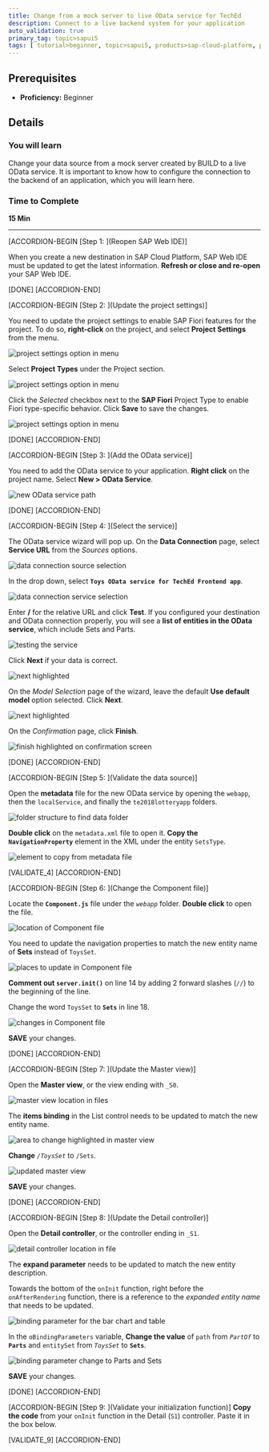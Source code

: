 ```yaml
---
title: Change from a mock server to live OData service for TechEd
description: Connect to a live backend system for your application
auto_validation: true
primary_tag: topic>sapui5
tags: [ tutorial>beginner, topic>sapui5, products>sap-cloud-platform, products>sap-web-ide  ]
---
```


## Prerequisites  
 - **Proficiency:** Beginner


## Details
### You will learn  
Change your data source from a mock server created by BUILD to a live OData service. It is important to know how to configure the connection to the backend of an application, which you will learn here.

### Time to Complete
**15 Min**

---

[ACCORDION-BEGIN [Step 1: ](Reopen SAP Web IDE)]

When you create a new destination in SAP Cloud Platform, SAP Web IDE must be updated to get the latest information. **Refresh or close and re-open** your SAP Web IDE.

[DONE]
[ACCORDION-END]

[ACCORDION-BEGIN [Step 2: ](Update the project settings)]

You need to update the project settings to enable SAP Fiori features for the project. To do so, **right-click** on the project, and select **Project Settings** from the menu.

![project settings option in menu](1a.png)

Select **Project Types** under the Project section.

![project settings option in menu](1b.png)

Click the _Selected_ checkbox next to the **SAP Fiori** Project Type to enable Fiori type-specific behavior. Click **Save** to save the changes.

![project settings option in menu](1c.png)

[DONE]
[ACCORDION-END]

[ACCORDION-BEGIN [Step 3: ](Add the OData service)]

You need to add the OData service to your application. **Right click** on the project name. Select **New > OData Service**.

![new OData service path](1.png)

[DONE]
[ACCORDION-END]


[ACCORDION-BEGIN [Step 4: ](Select the service)]

The OData service wizard will pop up. On the **Data Connection** page, select **Service URL** from the _Sources_ options.

![data connection source selection](2.png)

In the drop down, select **`Toys OData service for TechEd Frontend app`**.

![data connection service selection](3.png)

Enter **/** for the relative URL and click **Test**. If you configured your destination and OData connection properly, you will see a **list of entities in the OData service**, which include Sets and Parts.

![testing the service](4.png)

Click **Next** if your data is correct.

![next highlighted](5.png)

On the *Model Selection* page of the wizard, leave the default **Use default model** option selected. Click **Next**.

![next highlighted](5a.png)

On the _Confirmation_ page, click **Finish**.

![finish highlighted on confirmation screen](6.png)

[DONE]
[ACCORDION-END]

[ACCORDION-BEGIN [Step 5: ](Validate the data source)]

Open the **metadata** file for the new OData service by opening the `webapp`, then the `localService`, and finally the `te2018lotteryapp` folders.

![folder structure to find data folder](validate-4-a.png)

**Double click** on the `metadata.xml` file to open it. **Copy the `NavigationProperty`** element in the XML under the entity `SetsType`.

![element to copy from metadata file](validate-4-b.png)


[VALIDATE_4]
[ACCORDION-END]

[ACCORDION-BEGIN [Step 6: ](Change the Component file)]

Locate the **`Component.js`** file under the *`webapp`* folder. **Double click** to open the file.

![location of Component file](7.png)

You need to update the navigation properties to match the new entity name of **Sets** instead of `ToysSet`.

![places to update in Component file](8.png)

**Comment out `server.init()`** on line 14 by adding 2 forward slashes (`//`) to the beginning of the line.

Change the word `ToysSet` to **`Sets`** in line 18.

![changes in Component file](9.png)

**SAVE** your changes.

[DONE]
[ACCORDION-END]


[ACCORDION-BEGIN [Step 7: ](Update the Master view)]

Open the **Master view**, or the view ending with `_S0`.

![master view location in files](12.png)

The **items binding** in the List control needs to be updated to match the new entity name.

![area to change highlighted in master view](13.png)

**Change** *`/ToysSet`* to `/Sets`.

![updated master view](14.png)

**SAVE** your changes.

[DONE]
[ACCORDION-END]

[ACCORDION-BEGIN [Step 8: ](Update the Detail controller)]

Open the **Detail controller**, or the controller ending in `_S1`.

![detail controller location in file](15.png)

The **expand parameter** needs to be updated to match the new entity description.

Towards the bottom of the `onInit` function, right before the `onAfterRendering` function, there is a reference to the _expanded entity name_ that needs to be updated.

![binding parameter for the bar chart and table](17.png)

In the `oBindingParameters` variable, **Change the value** of `path` from *`PartOf`* to **`Parts`** and `entitySet` from *`ToysSet`* to **`Sets`**.

![binding parameter change to Parts and Sets](18.png)

**SAVE** your changes.

[DONE]
[ACCORDION-END]

[ACCORDION-BEGIN [Step 9: ](Validate your initialization function)]
**Copy the code** from your `onInit` function in the Detail (`S1`) controller. Paste it in the box below.


[VALIDATE_9]
[ACCORDION-END]
